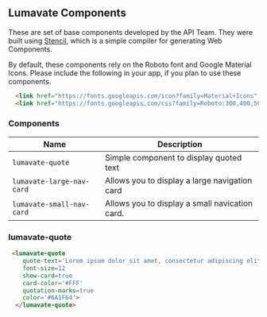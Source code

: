 ## Lumavate Components

These are set of base components developed by the API Team.  They were built using [Stencil](https://stenciljs.com/), which is a simple compiler for
generating Web Components.

By default, these components rely on the Roboto font and Google Material Icons.  Please include the following in your app, if you plan to use these
components.

```html
  <link href="https://fonts.googleapis.com/icon?family=Material+Icons" rel="stylesheet">
  <link href="https://fonts.googleapis.com/css?family=Roboto:300,400,500" rel="stylesheet">
```

### Components

| Name      | Description                             |
| -------------- | ---                                     |
| `lumavate-quote` | Simple component to display quoted text |
| `lumavate-large-nav-card`      | Allows you to display a large navigation card  |
| `lumavate-small-nav-card`     | Allows you to display a small navication card. |


### lumavate-quote
```html
 <lumavate-quote
    quote-text='Lorem ipsum dolor sit amet, consectetur adipiscing elit, sed do eiusmod tempor incididunt ut labore et dolore magna aliqua.'
    font-size=12
    show-card=true
    card-color='#FFF'
    quotation-marks=true
    color='#6A1F64'>
  </lumavate-quote>
```

